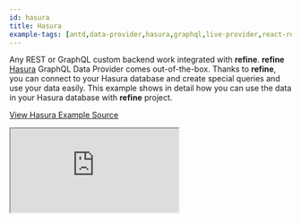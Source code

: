 ```yaml
---
id: hasura
title: Hasura
example-tags: [antd,data-provider,hasura,graphql,live-provider,react-router]
---
```


Any REST or GraphQL custom backend work integrated with **refine**. **refine** [Hasura](https://hasura.io/) GraphQL Data Provider comes out-of-the-box. Thanks to **refine**, you can connect to your Hasura database and create special queries and use your data easily. This example shows in detail how you can use the data in your Hasura database with **refine** project.

[View Hasura Example Source](https://github.com/pankod/refine/tree/master/examples/dataProvider/hasura)

<iframe loading="lazy" src="https://stackblitz.com//github/pankod/refine/tree/master/examples/dataProvider/hasura?embed=1&view=preview&theme=dark&preset=node"
     style={{width: "100%", height:"80vh", border: "0px", borderRadius: "8px", overflow:"hidden"}}
     title="refine-hasura-example"
     allow="accelerometer; ambient-light-sensor; camera; encrypted-media; geolocation; gyroscope; hid; microphone; midi; payment; usb; vr; xr-spatial-tracking"
     sandbox="allow-forms allow-modals allow-popups allow-presentation allow-same-origin allow-scripts"
></iframe>
